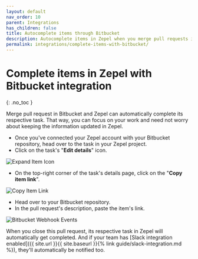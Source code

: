 ```yaml
---
layout: default
nav_order: 10
parent: Integrations
has_children: false
title: Autocomplete items through Bitbucket
description: Autocomplete items in Zepel when you merge pull requests in Bitbucket.
permalink: integrations/complete-items-with-bitbucket/
---
```

# Complete items in Zepel with Bitbucket integration

{: .no_toc }

Merge pull request in Bitbucket and Zepel can automatically complete its respective task. That way, you can focus on your work and need not worry about keeping the information updated in Zepel.

* Once you've connected your Zepel account with your Bitbucket repository, head over to the task in your Zepel project.
* Click on the task's "**Edit details**" icon.

![Expand Item Icon](/guide/assets/uploads/expand-item.png "Expand Item Icon")

* On the top-right corner of the task's details page, click on the "**Copy item link**".

![Copy Item Link](/guide/assets/uploads/zepel-copy-item-link.png "Copy Item Link")

* Head over to your Bitbucket repository.
* In the pull request's description, paste the item's link.

![Bitbucket Webhook Events](/guide/assets/uploads/zepel-bitbucket-link-in-description.png "Bitbucket Webhook Events")

When you close this pull request, its respective task in Zepel will automatically get completed. And if your team has [Slack integration enabled]({{ site.url }}{{ site.baseurl }}{% link guide/slack-integration.md %}), they'll automatically be notified too.